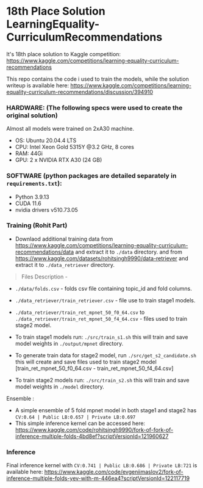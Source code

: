 # 18th Place Solution LearningEquality-CurriculumRecommendations

It's 18th place solution to Kaggle competition: https://www.kaggle.com/competitions/learning-equality-curriculum-recommendations

This repo contains the code i used to train the models, while the solution writeup is available here: https://www.kaggle.com/competitions/learning-equality-curriculum-recommendations/discussion/394910

### HARDWARE: (The following specs were used to create the original solution)

Almost all models were trained on 2xA30 machine.

* OS: Ubuntu 20.04.4 LTS
* CPU: Intel Xeon Gold 5315Y @3.2 GHz, 8 cores
* RAM: 44Gi 
* GPU: 2 x NVIDIA RTX A30 (24 GB)


### SOFTWARE (python packages are detailed separately in `requirements.txt`):

* Python 3.9.13
* CUDA 11.6
* nvidia drivers v510.73.05


### Training (Rohit Part)

* Downlaod additional training data from https://www.kaggle.com/competitions/learning-equality-curriculum-recommendations/data and extract it to `./data` directory. and from https://www.kaggle.com/datasets/rohitsingh9990/data-retriever and extract it to `./data_retriever` directory.

> Files Description - 
  * `./data/folds.csv` - folds csv file containing topic_id and fold columns.
  * `./data_retriever/train_retriever.csv` - file use to train stage1 models.
  * `./data_retriever/train_ret_mpnet_50_f0_64.csv` to `./data_retriever/train_ret_mpnet_50_f4_64.csv` - files used to train stage2 model.

* To train stage1 models run: `./src/train_s1.sh` this will train and save model weights in `./output/mpnet` directory.
* To generate train data for stage2 model, run `./src/get_s2_candidate.sh` this will create and save files used to train stage2 model [train_ret_mpnet_50_f0_64.csv - train_ret_mpnet_50_f4_64.csv]
* To train stage2 models run: `./src/train_s2.sh` this will train and save model weights in `./model` directory.


Ensemble :
* A simple ensemble of 5 fold mpnet model in both stage1 and stage2 has `CV:0.64 | Public LB:0.657 | Private LB:0.697`
* This simple inference kernel can be accessed here: https://www.kaggle.com/code/rohitsingh9990/fork-of-fork-of-inference-multiple-folds-4bd8ef?scriptVersionId=121960627

### Inference

Final inference kernel with `CV:0.741 | Public LB:0.686 | Private LB:721` is available here: https://www.kaggle.com/code/evgeniimaslov2/fork-of-inference-multiple-folds-yev-with-m-446ea4?scriptVersionId=122117719
